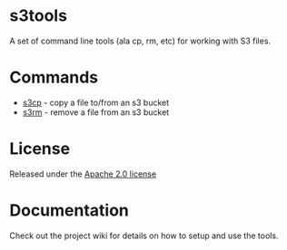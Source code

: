 # s3tools
A set of command line tools (ala cp, rm, etc) for working with S3 files.

# Commands
* [s3cp](https://github.com/tdunnington/s3tools/blob/master/cmd/s3cp/README.md) - copy a file to/from an s3 bucket
* [s3rm](https://github.com/tdunnington/s3tools/blob/master/cmd/s3rm/README.md) - remove a file from an s3 bucket

# License
Released under the [Apache 2.0 license](http://www.apache.org/licenses/LICENSE-2.0)

# Documentation
Check out the project wiki for details on how to setup and use the tools.
